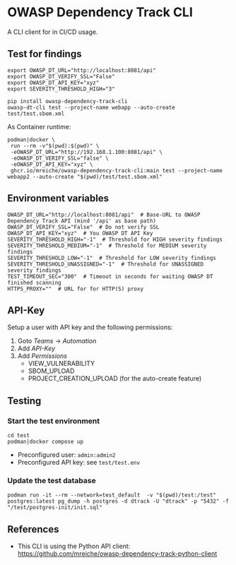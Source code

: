 # OWASP Dependency Track CLI

A CLI client for in CI/CD usage.

## Test for findings

```shell
export OWASP_DT_URL="http://localhost:8081/api"
export OWASP_DT_VERIFY_SSL="False"
export OWASP_DT_API_KEY="xyz"
export SEVERITY_THRESHOLD_HIGH="3"

pip install owasp-dependency-track-cli
owasp-dt-cli test --project-name webapp --auto-create test/test.sbom.xml
```

As Container runtime:

```shell
podman|docker \
 run --rm -v"$(pwd):$(pwd)" \
 -eOWASP_DT_URL="http://192.168.1.100:8081/api" \
 -eOWASP_DT_VERIFY_SSL="false" \
 -eOWASP_DT_API_KEY="xyz" \
 ghcr.io/mreiche/owasp-dependency-track-cli:main test --project-name webapp2 --auto-create "$(pwd)/test/test.sbom.xml"
```

## Environment variables
```shell
OWASP_DT_URL="http://localhost:8081/api"  # Base-URL to OWASP Dependency Track API (mind '/api' as base path)
OWASP_DT_VERIFY_SSL="False"  # Do not verify SSL
OWASP_DT_API_KEY="xyz"  # You OWASP DT API Key
SEVERITY_THRESHOLD_HIGH="-1"  # Threshold for HIGH severity findings
SEVERITY_THRESHOLD_MEDIUM="-1"  # Threshold for MEDIUM severity findings
SEVERITY_THRESHOLD_LOW="-1"  # Threshold for LOW severity findings
SEVERITY_THRESHOLD_UNASSIGNED="-1"  # Threshold for UNASSIGNED severity findings
TEST_TIMEOUT_SEC="300"  # Timeout in seconds for waiting OWASP DT finished scanning
HTTPS_PROXY=""  # URL for for HTTP(S) proxy
```

## API-Key

Setup a user with API key and the following permissions:

1. Goto *Teams* -> *Automation*
1. Add *API-Key*
1. Add *Permissions*
   - VIEW_VULNERABILITY
   - SBOM_UPLOAD
   - PROJECT_CREATION_UPLOAD (for the auto-create feature)

## Testing

### Start the test environment
```shell
cd test
podman|docker compose up
```

- Preconfigured user: `admin:admin2`
- Preconfigured API key: see `test/test.env`


### Update the test database
```shell
podman run -it --rm --network=test_default  -v "$(pwd)/test:/test" postgres:latest pg_dump -h postgres -d dtrack -U "dtrack" -p "5432" -f "/test/postgres-init/init.sql"
```

## References

- This CLI is using the Python API client: https://github.com/mreiche/owasp-dependency-track-python-client
